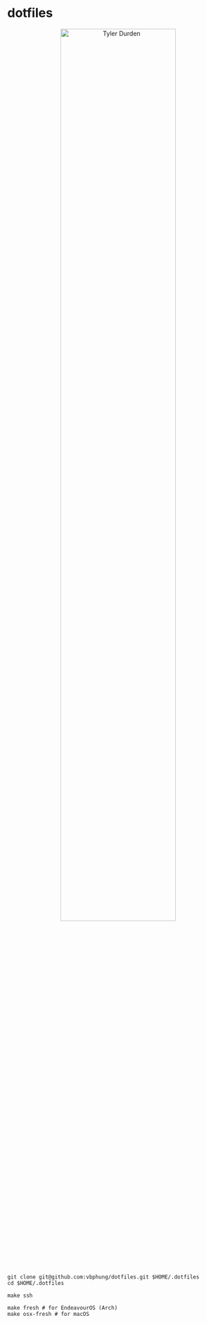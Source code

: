 # dotfiles

<p align="center">
<img src="https://preview.redd.it/5wrrepvfky1a1.png?auto=webp&s=a71496a486ee875bdc39a3d43e9ba1edf13496b7" alt="Tyler Durden" style="width: 72%;">
</p>

```shell
git clone git@github.com:vbphung/dotfiles.git $HOME/.dotfiles
cd $HOME/.dotfiles
```

```shell
make ssh
```

```shell
make fresh # for EndeavourOS (Arch)
make osx-fresh # for macOS
```
